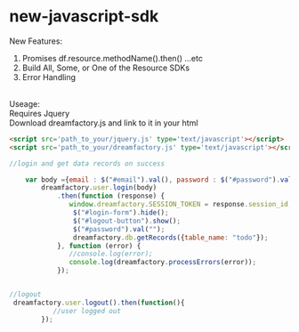 new-javascript-sdk
==================



New Features:
<ol>
<li>Promises df.resource.methodName().then() ...etc
<li>Build All, Some, or One of the Resource SDKs
<li>Error Handling
</ol>
<br/>
Useage:
<br/>
Requires Jquery<br/>
Download dreamfactory.js and link to it in your html

```html
<script src='path_to_your/jquery.js' type='text/javascript'></script>
<script src='path_to_your/dreamfactory.js' type='text/javascript'></script>
```

```javascript
//login and get data records on success

    var body ={email : $("#email").val(), password : $("#password").val()};
        dreamfactory.user.login(body)
            .then(function (response) {
               window.dreamfactory.SESSION_TOKEN = response.session_id;
                $("#login-form").hide();
                $("#logout-button").show();
                $("#password").val("");
                dreamfactory.db.getRecords({table_name: "todo"});
            }, function (error) {
               //console.log(error);
               console.log(dreamfactory.processErrors(error));
            });


//logout
 dreamfactory.user.logout().then(function(){
           //user logged out
        });

```
